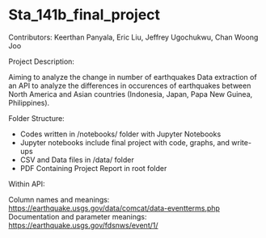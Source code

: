 # Sta_141b_final_project

Contributors: Keerthan Panyala, Eric Liu, Jeffrey Ugochukwu, Chan Woong Joo

Project Description:

Aiming to analyze the change in number of earthquakes 
Data extraction of an API to analyze the differences in occurences of earthquakes between North America and Asian countries (Indonesia, Japan, Papa New Guinea, Philippines). 

Folder Structure:

- Codes written in /notebooks/ folder with Jupyter Notebooks
- Jupyter notebooks include final project with code, graphs, and write-ups
- CSV and Data files in /data/ folder 
- PDF Containing Project Report in root folder

Within API:

Column names and meanings: https://earthquake.usgs.gov/data/comcat/data-eventterms.php
Documentation and parameter meanings: https://earthquake.usgs.gov/fdsnws/event/1/

